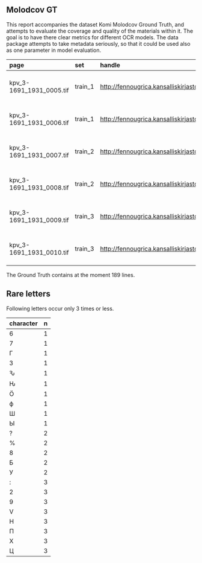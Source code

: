 
<!-- README.md is generated from README.Rmd. Please edit that file - rmarkdown::render('README.Rmd', output_format = 'github_document', output_file = 'README.md') -->

## Molodcov GT

This report accompanies the dataset Komi Molodcov Ground Truth, and
attempts to evaluate the coverage and quality of the materials within
it. The goal is to have there clear metrics for different OCR models.
The data package attempts to take metadata seriously, so that it could
be used also as one parameter in model
evaluation.

| page                        | set      | handle                                                       | source                              | author     | translator               |
| :-------------------------- | :------- | :----------------------------------------------------------- | :---------------------------------- | :--------- | :----------------------- |
| kpv\_3-1691\_1931\_0005.tif | train\_1 | <http://fennougrica.kansalliskirjasto.fi/handle/10024/87597> | Кыдзи да мый силосуйтны колхозъяслы | Гиннов, В. | Шеболкин Павел Андреевич |
| kpv\_3-1691\_1931\_0006.tif | train\_1 | <http://fennougrica.kansalliskirjasto.fi/handle/10024/87597> | Кыдзи да мый силосуйтны колхозъяслы | Гиннов, В. | Шеболкин Павел Андреевич |
| kpv\_3-1691\_1931\_0007.tif | train\_2 | <http://fennougrica.kansalliskirjasto.fi/handle/10024/87597> | Кыдзи да мый силосуйтны колхозъяслы | Гиннов, В. | Шеболкин Павел Андреевич |
| kpv\_3-1691\_1931\_0008.tif | train\_2 | <http://fennougrica.kansalliskirjasto.fi/handle/10024/87597> | Кыдзи да мый силосуйтны колхозъяслы | Гиннов, В. | Шеболкин Павел Андреевич |
| kpv\_3-1691\_1931\_0009.tif | train\_3 | <http://fennougrica.kansalliskirjasto.fi/handle/10024/87597> | Кыдзи да мый силосуйтны колхозъяслы | Гиннов, В. | Шеболкин Павел Андреевич |
| kpv\_3-1691\_1931\_0010.tif | train\_3 | <http://fennougrica.kansalliskirjasto.fi/handle/10024/87597> | Кыдзи да мый силосуйтны колхозъяслы | Гиннов, В. | Шеболкин Павел Андреевич |

The Ground Truth contains at the moment 189 lines.

## Rare letters

Following letters occur only 3 times or less.

| character | n |
| :-------- | -: |
| 6         | 1 |
| 7         | 1 |
| Г         | 1 |
| З         | 1 |
| Ԅ         | 1 |
| Ԋ         | 1 |
| Ӧ         | 1 |
| ф         | 1 |
| Ш         | 1 |
| Ы         | 1 |
| ?         | 2 |
| %         | 2 |
| 8         | 2 |
| Б         | 2 |
| У         | 2 |
| :         | 3 |
| 2         | 3 |
| 9         | 3 |
| V         | 3 |
| Н         | 3 |
| П         | 3 |
| Х         | 3 |
| Ц         | 3 |
